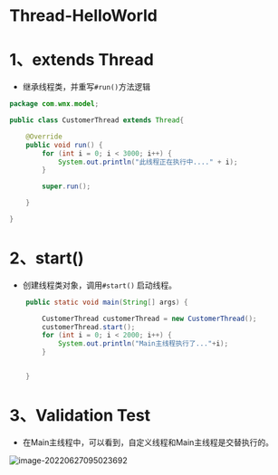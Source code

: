 # Thread-HelloWorld

# 1、extends Thread

- 继承线程类，并重写`#run()`方法逻辑

```java
package com.wnx.model;

public class CustomerThread extends Thread{

    @Override
    public void run() {
        for (int i = 0; i < 3000; i++) {
            System.out.println("此线程正在执行中...." + i);
        }

        super.run();

    }

}

```

# 2、start()

- 创建线程类对象，调用`#start()` 启动线程。

```java
    public static void main(String[] args) {

        CustomerThread customerThread = new CustomerThread();
        customerThread.start();
        for (int i = 0; i < 2000; i++) {
            System.out.println("Main主线程执行了..."+i);
        }


    }
```

# 3、Validation Test

- 在Main主线程中，可以看到，自定义线程和Main主线程是交替执行的。

![image-20220627095023692](C:/Users/wangnaixing/AppData/Roaming/Typora/typora-user-images/image-20220627095023692.png)